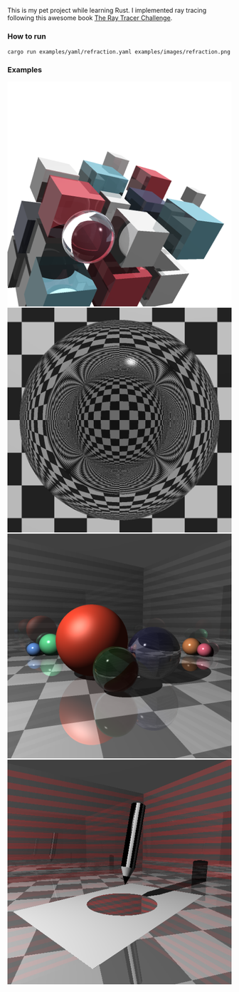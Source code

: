 This is my pet project while learning Rust.
I implemented ray tracing following this awesome book [The Ray Tracer Challenge](http://raytracerchallenge.com/).

### How to run
```
cargo run examples/yaml/refraction.yaml examples/images/refraction.png
```

### Examples
![cover](./examples/images/cover.png)
![refraction](./examples/images/refraction.png)
![reflect-refract](./examples/images/reflect-refract.png)
![pencil](./examples/images/pencil.png)
